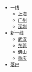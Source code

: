- 一线
  - [上海](上海.md)
  - [广州](广州.md)
  - [深圳](深圳.md)
- 新一线
  - [武汉](武汉.md) 
  - [东莞](东莞.md)
  - [佛山](佛山.md)
  - [重庆](ChongQing/README.md)
- [落户](落户.md)